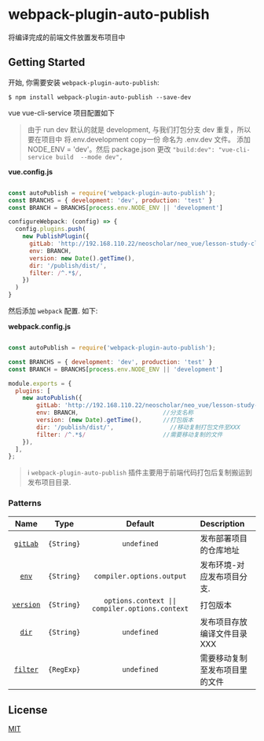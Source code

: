 # webpack-plugin-auto-publish

将编译完成的前端文件放置发布项目中

## Getting Started

开始, 你需要安装 `webpack-plugin-auto-publish`:

```console
$ npm install webpack-plugin-auto-publish --save-dev
```


vue vue-cli-service 项目配置如下

> 由于 run dev 默认的就是 development, 与我们打包分支 dev 重复，所以要在项目中 将.env.development copy一份 命名为 .env.dev 文件。 添加 NODE_ENV = 'dev'。然后 package.json 更改 `"build:dev": "vue-cli-service build  --mode dev",`

**vue.config.js**

```js

const autoPublish = require('webpack-plugin-auto-publish');
const BRANCHS = { development: 'dev', production: 'test' }
const BRANCH = BRANCHS[process.env.NODE_ENV || 'development']

configureWebpack: (config) => {
  config.plugins.push(
    new PublishPlugin({
      gitLab: 'http://192.168.110.22/neoscholar/neo_vue/lesson-study-class-interaction-preview.git',
      env: BRANCH,
      version: new Date().getTime(),
      dir: '/publish/dist/',
      filter: /^.*$/,
    })
  )
}
```

然后添加 `webpack` 配置. 如下:


**webpack.config.js**

```js

const autoPublish = require('webpack-plugin-auto-publish');

const BRANCHS = { development: 'dev', production: 'test' }
const BRANCH = BRANCHS[process.env.NODE_ENV || 'development']

module.exports = {
  plugins: [
    new autoPublish({
        gitLab: 'http://192.168.110.22/neoscholar/neo_vue/lesson-study-class-interaction-preview.git',
        env: BRANCH,                        //分支名称
        version: (new Date).getTime(),      //打包版本
        dir: '/publish/dist/',                //移动复制打包文件至XXX
        filter: /^.*$/                      //需要移动复制的文件
    }),
  ],
};
```


> ℹ️ `webpack-plugin-auto-publish` 插件主要用于前端代码打包后复制搬运到发布项目目录.

### Patterns

|               Name                |        Type         |                     Default                     | Description                                                                                           |
| :-------------------------------: | :-----------------: | :---------------------------------------------: | :---------------------------------------------------------------------------------------------------- |
|          [`gitLab`](#gitLab)      |     `{String}`      |  `undefined`                                    | 发布部署项目的仓库地址                                                                                 |
|            [`env`](#env)          |     `{String}`      |            `compiler.options.output`            | 发布环境-对应发布项目分支.                                                                              |
|       [`version`](#context)       |     `{String}`      | `options.context \|\| compiler.options.context` | 打包版本                                                                                              |
|        [`dir`](#totype)           |     `{String}`      |                   `undefined`                   | 发布项目存放编译文件目录XXX                                                                             |
|          [`filter`](#test)        |     `{RegExp}`      |                   `undefined`                   | 需要移动复制至发布项目里的文件                                                                          |

## License

[MIT](./LICENSE)
